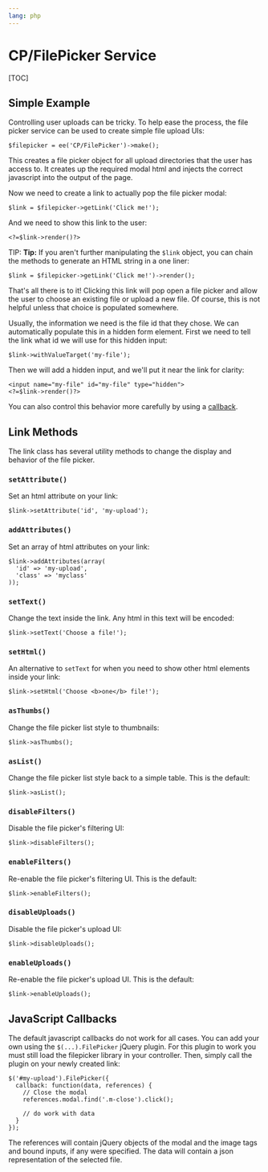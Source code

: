 ```yaml
---
lang: php
---
```


<!--
    This source file is part of the open source project
    ExpressionEngine User Guide (https://github.com/ExpressionEngine/ExpressionEngine-User-Guide)

    @link      https://expressionengine.com/
    @copyright Copyright (c) 2003-2020, Packet Tide, LLC (https://packettide.com)
    @license   https://expressionengine.com/license Licensed under Apache License, Version 2.0
-->

# CP/FilePicker Service

[TOC]

## Simple Example

Controlling user uploads can be tricky. To help ease the process, the file picker service can be used to create simple file upload UIs:

    $filepicker = ee('CP/FilePicker')->make();

This creates a file picker object for all upload directories that the user has access to. It creates up the required modal html and injects the correct javascript into the output of the page.

Now we need to create a link to actually pop the file picker modal:

    $link = $filepicker->getLink('Click me!');

And we need to show this link to the user:

    <?=$link->render()?>

TIP: **Tip:** If you aren't further manipulating the `$link` object, you can chain the methods to generate an HTML string in a one liner:

    $link = $filepicker->getLink('Click me!')->render();

That's all there is to it! Clicking this link will pop open a file picker and allow the user to choose an existing file or upload a new file. Of course, this is not helpful unless that choice is populated somewhere.

Usually, the information we need is the file id that they chose. We can automatically populate this in a hidden form element. First we need to tell the link what id we will use for this hidden input:

    $link->withValueTarget('my-file');

Then we will add a hidden input, and we'll put it near the link for clarity:

    <input name="my-file" id="my-file" type="hidden">
    <?=$link->render()?>

You can also control this behavior more carefully by using a [callback](#javascript-callbacks).

## Link Methods

The link class has several utility methods to change the display and behavior of the file picker.

### `setAttribute()`

Set an html attribute on your link:

    $link->setAttribute('id', 'my-upload');

### `addAttributes()`

Set an array of html attributes on your link:

    $link->addAttributes(array(
      'id' => 'my-upload',
      'class' => 'myclass'
    ));

### `setText()`

Change the text inside the link. Any html in this text will be encoded:

    $link->setText('Choose a file!');

### `setHtml()`

An alternative to `setText` for when you need to show other html elements inside your link:

    $link->setHtml('Choose <b>one</b> file!');

### `asThumbs()`

Change the file picker list style to thumbnails:

    $link->asThumbs();

### `asList()`

Change the file picker list style back to a simple table. This is the default:

    $link->asList();

### `disableFilters()`

Disable the file picker's filtering UI:

    $link->disableFilters();

### `enableFilters()`

Re-enable the file picker's filtering UI. This is the default:

    $link->enableFilters();

### `disableUploads()`

Disable the file picker's upload UI:

    $link->disableUploads();

### `enableUploads()`

Re-enable the file picker's upload UI. This is the default:

    $link->enableUploads();

## JavaScript Callbacks

The default javascript callbacks do not work for all cases. You can add your own using the `$(...).FilePicker` jQuery plugin. For this plugin to work you must still load the filepicker library in your controller. Then, simply call the plugin on your newly created link:

    $('#my-upload').FilePicker({
      callback: function(data, references) {
        // Close the modal
        references.modal.find('.m-close').click();

        // do work with data
      }
    });

The references will contain jQuery objects of the modal and the image tags and bound inputs, if any were specified. The data will contain a json representation of the selected file.
